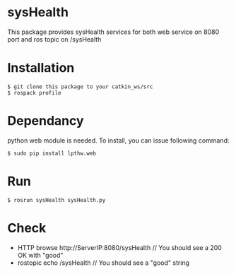 # sysHealth

This package provides sysHealth services for both web service on 8080 port and ros topic on /sysHealth

# Installation

    $ git clone this package to your catkin_ws/src
    $ rospack profile

# Dependancy
python web module is needed. To install, you can issue following command:

    $ sudo pip install lpthw.web
# Run

    $ rosrun sysHealth sysHealth.py

# Check
* HTTP browse http://ServerIP:8080/sysHealth   // You should see a 200 OK with "good"
* rostopic echo /sysHealth                     // You should see a "good" string


